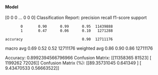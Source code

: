 #### Model
[0 0 0 ... 0 0 0]
Classification Report:
              precision    recall  f1-score   support

           0       0.90      0.99      0.95  11439888
           1       0.47      0.06      0.10   1271288

    accuracy                           0.90  12711176
   macro avg       0.69      0.52      0.52  12711176
weighted avg       0.86      0.90      0.86  12711176

Accuracy: 0.8992394566796966
Confusion Matrix:
[[11358365    81523]
 [ 1199262    72026]]
Confusion Matrix (%):
[[89.35731045  0.641349  ]
 [ 9.43470533  0.56663522]]
